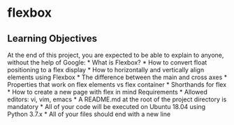 # flexbox

## Learning Objectives
At the end of this project, you are expected to be able to explain to anyone, without the help of Google:
      * What is Flexbox?
      * How to convert float positioning to a flex display
      * How to horizontally and vertically align elements using Flexbox
      * The difference between the main and cross axes
      * Properties that work on flex elements vs flex container
      * Shorthands for flex
      * How to create a new page with flex in mind
Requirements
      * Allowed editors: vi, vim, emacs
      * A README.md at the root of the project directory is mandatory
      * All of your code will be executed on Ubuntu 18.04 using Python 3.7.x
      * All of your files should end with a new line
